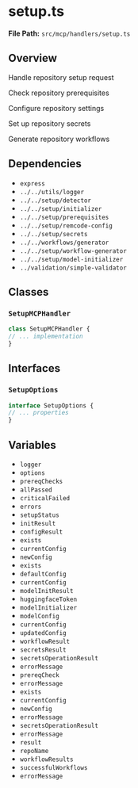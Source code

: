 # setup.ts

**File Path:** `src/mcp/handlers/setup.ts`

## Overview

Handle repository setup request

Check repository prerequisites

Configure repository settings

Set up repository secrets

Generate repository workflows

## Dependencies

- `express`
- `../../utils/logger`
- `../../setup/detector`
- `../../setup/initializer`
- `../../setup/prerequisites`
- `../../setup/remcode-config`
- `../../setup/secrets`
- `../../workflows/generator`
- `../../setup/workflow-generator`
- `../../setup/model-initializer`
- `../validation/simple-validator`

## Classes

### `SetupMCPHandler`

```typescript
class SetupMCPHandler {
// ... implementation
}
```

## Interfaces

### `SetupOptions`

```typescript
interface SetupOptions {
// ... properties
}
```

## Variables

- `logger`
- `options`
- `prereqChecks`
- `allPassed`
- `criticalFailed`
- `errors`
- `setupStatus`
- `initResult`
- `configResult`
- `exists`
- `currentConfig`
- `newConfig`
- `exists`
- `defaultConfig`
- `currentConfig`
- `modelInitResult`
- `huggingfaceToken`
- `modelInitializer`
- `modelConfig`
- `currentConfig`
- `updatedConfig`
- `workflowResult`
- `secretsResult`
- `secretsOperationResult`
- `errorMessage`
- `prereqCheck`
- `errorMessage`
- `exists`
- `currentConfig`
- `newConfig`
- `errorMessage`
- `secretsOperationResult`
- `errorMessage`
- `result`
- `repoName`
- `workflowResults`
- `successfulWorkflows`
- `errorMessage`


